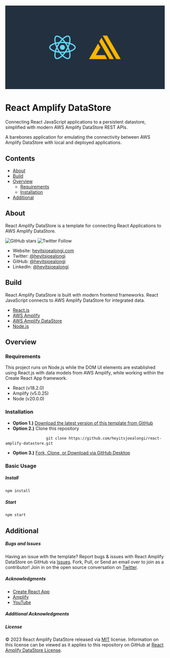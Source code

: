 ![React Amplify DataStore Banner](https://raw.githubusercontent.com/heyitsjoealongi/react-amplify-datastore/main/public/react-amplify-datastore.png)

# React Amplify DataStore

Connecting React JavaScript applications to a persistent datastore, simplified with modern AWS Amplify DataStore REST APIs.

A barebones application for emulating the connectivity between AWS Amplify DataStore with local and deployed applications.

## Contents

- [About](#about)
- [Build](#build)
- [Overview](#overview)
  - [Requirements](#requirements)
  - [Installation](#installation)
- [Additional](#additional)

## About

React Amplify DataStore is a template for connecting React Applications to AWS Amplify DataStore.

![GitHub stars](https://img.shields.io/github/stars/heyitsjoealongi/react-amplify-datastore?style=social) ![Twitter Follow](https://img.shields.io/twitter/follow/heyitsjoealongi?label=Follow&style=social)

- Website: [heyitsjoealongi.com](https://heyitsjoealongi.com/)
- Twitter: [@heyitsjoealongi](https://twitter.com/heyitsjoealongi/)
- GitHub: [@heyitsjoealongi](https://github.com/heyitsjoealongi/)
- LinkedIn: [@heyitsjoealongi](https://www.linkedin.com/in/heyitsjoealongi/)

## Build

React Amplify DataStore is built with modern frontend frameworks. React JavaScript connects to AWS Amplify DataStore for integrated data.

- [React.js](https://reactjs.org/)
- [AWS Amplify](https://aws.amazon.com/amplify/)
- [AWS Amplify DataStore](https://docs.amplify.aws/lib/datastore/getting-started/q/platform/js/)
- [Node.js](https://nodejs.org/en/)

## Overview

### Requirements

This project runs on Node.js while the DOM UI elements are established using React.js with data models from AWS Amplify, while working within the Create React App framework.

- React (v18.2.0)
- Amplify (v5.0.25)
- Node (v20.0.0)

### Installation

- **Option 1.)** [Download the latest version of this template from GitHub](https://github.com/heyitsjoealongi/react-amplify-datastore/archive/refs/heads/main.zip)
- **Option 2.)** Clone this repository

```
                  git clone https://github.com/heyitsjoealongi/react-amplify-datastore.git
```

- **Option 3.)** [Fork, Clone, or Download via GitHub Desktop](x-github-client://openRepo/https://github.com/heyitsjoealongi/react-amplify-datastore)

### Basic Usage

##### Install

```sh
npm install
```

##### Start

```sh
npm start
```

## Additional

##### Bugs and Issues

Having an issue with the template? Report bugs & issues with React Amplify DataStore on GitHub via [Issues](https://github.com/heyitsjoealongi/react-amplify-datastore/issues). Fork, Pull, or Send an email over to join as a contributor! Join in on the open source conversation on [Twitter](https://twitter.com/heyitsjoealongi).

##### Acknowledgments

- [Create React App](https://create-react-app.dev/)
- [Amplify](https://aws.amazon.com/amplify/)
- [YouTube](https://youtu.be/wH-UnQy1ltM)

##### Additional Acknowledgments

##### License

© 2023 React Amplify DataStore released via [MIT](https://opensource.org/licenses/MIT) license. Information on this license can be viewed as it applies to this repository on GitHub at [React Amplify DataStore License](https://github.com/heyitsjoealongi/react-amplify-datastore/blob/main/LICENSE).
